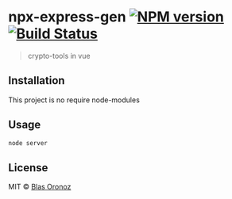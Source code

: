 # npx-express-gen [![NPM version](https://badge.fury.io/js/npx-express-gen.svg)](https://npmjs.org/package/npx-express-gen) [![Build Status](https://travis-ci.org/macizomedia/npx-express-gen.svg?branch=master)](https://travis-ci.org/macizomedia/npx-express-gen)

> crypto-tools in vue

## Installation

This project is no require node-modules

## Usage

```js
node server
```

## License

MIT © [Blas Oronoz](https://devcreative.me)
